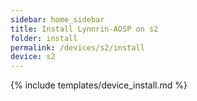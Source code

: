 ```yaml
---
sidebar: home_sidebar
title: Install Lynnrin-AOSP on s2
folder: install
permalink: /devices/s2/install
device: s2
---
```

{% include templates/device_install.md %}
